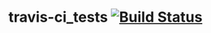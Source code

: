 # travis-ci_tests [![Build Status](https://travis-ci.org/andreykaone/travis-ci_tests.svg?branch=master)](https://travis-ci.org/andreykaone/travis-ci_tests)
